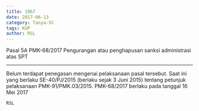 ```yaml
---
title: 1967
date: 2017-06-13
category: Tanya-SC
tags: KUP
author: RSL
---
```


Pasal 5A PMK-68/2017 Pengurangan atau penghapusan sanksi administrasi atas SPT

---

Belum terdapat penegasan mengenai pelaksanaan pasal tersebut. Saat ini yang berlaku SE-40/PJ/2015 (berlaku sejak 3 Juni 2015) tentang petunjuk pelaksanaan PMK-91/PMK.03/2015. PMK-68/2017 berlaku pada tanggal 16 Mei 2017

`RSL`
